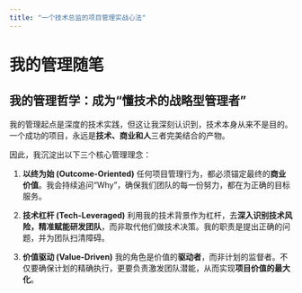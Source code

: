 ```yaml
---
title: "一个技术总监的项目管理实战心法"
---
```


# 我的管理随笔

## 我的管理哲学：成为“懂技术的战略型管理者”

我的管理起点是深度的技术实践，但这让我深刻认识到，技术本身从来不是目的。一个成功的项目，永远是**技术、商业和人**三者完美结合的产物。

因此，我沉淀出以下三个核心管理理念：

1.  **以终为始 (Outcome-Oriented)**
任何项目管理行为，都必须锚定最终的**商业价值**。我会持续追问“Why”，确保我们团队的每一份努力，都在为正确的目标服务。

2.  **技术杠杆 (Tech-Leveraged)**
利用我的技术背景作为杠杆，去**深入识别技术风险，精准赋能研发团队**，而非取代他们做技术决策。我的职责是提出正确的问题，并为团队扫清障碍。

3.  **价值驱动 (Value-Driven)**
我的角色是价值的**驱动者**，而非计划的监督者。不仅要确保计划的精确执行，更要负责激发团队潜能，从而实现**项目价值的最大化**。